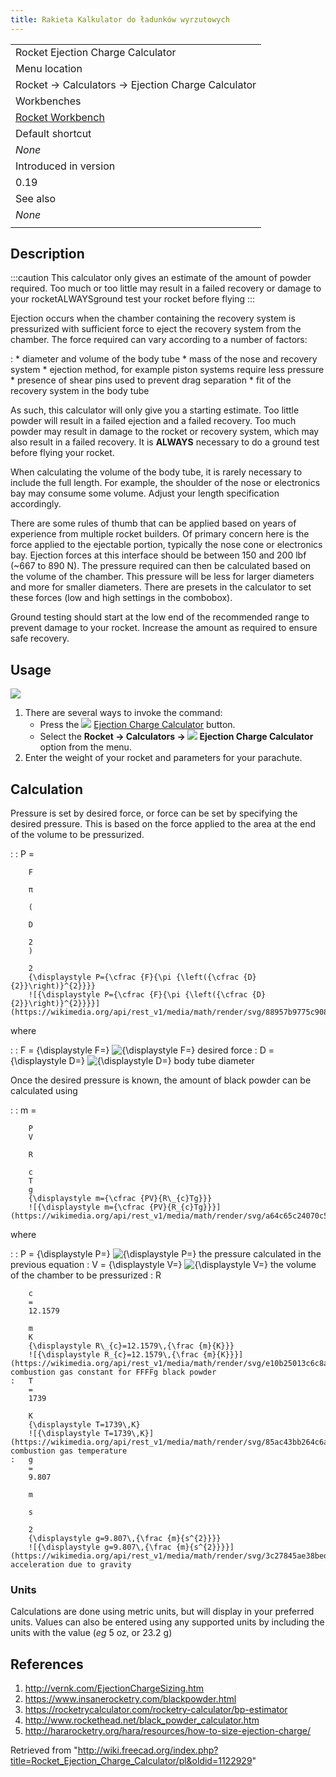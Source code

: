 ```yaml
---
title: Rakieta Kalkulator do ładunków wyrzutowych
---
```

|  |
| --- |
| Rocket Ejection Charge Calculator |
| Menu location |
| Rocket → Calculators → Ejection Charge Calculator |
| Workbenches |
| [Rocket Workbench](/Rocket_Workbench "Rocket Workbench") |
| Default shortcut |
| *None* |
| Introduced in version |
| 0.19 |
| See also |
| *None* |
|  |

## Description

:::caution
This calculator only gives an estimate of the amount of powder required. Too much or too little may result in a failed recovery or damage to your rocketALWAYSground test your rocket before flying
:::

Ejection occurs when the chamber containing the recovery system is pressurized with sufficient force to eject the recovery system from the chamber. The force required can vary according to a number of factors:

:   * diameter and volume of the body tube
    * mass of the nose and recovery system
    * ejection method, for example piston systems require less pressure
    * presence of shear pins used to prevent drag separation
    * fit of the recovery system in the body tube

As such, this calculator will only give you a starting estimate. Too little powder will result in a failed ejection and a failed recovery. Too much powder may result in damage to the rocket or recovery system, which may also result in a failed recovery. It is **ALWAYS** necessary to do a ground test before flying your rocket.

When calculating the volume of the body tube, it is rarely necessary to include the full length. For example, the shoulder of the nose or electronics bay may consume some volume. Adjust your length specification accordingly.

There are some rules of thumb that can be applied based on years of experience from multiple rocket builders. Of primary concern here is the force applied to the ejectable portion, typically the nose cone or electronics bay. Ejection forces at this interface should be between 150 and 200 lbf (~667 to 890 N). The pressure required can then be calculated based on the volume of the chamber. This pressure will be less for larger diameters and more for smaller diameters. There are presets in the calculator to set these forces (low and high settings in the combobox).

Ground testing should start at the low end of the recommended range to prevent damage to your rocket. Increase the amount as required to ensure safe recovery.

## Usage

![](/images/Calc_ejection_charge.png)

1. There are several ways to invoke the command:
   * Press the ![](/images/Rocket_Calculator.svg) [Ejection Charge Calculator](/Rocket_Ejection_Charge_Calculator "Rocket Ejection Charge Calculator") button.
   * Select the **Rocket → Calculators → ![](/images/Rocket_Calculator.svg) Ejection Charge Calculator** option from the menu.
2. Enter the weight of your rocket and parameters for your parachute.

## Calculation

Pressure is set by desired force, or force can be set by specifying the desired pressure. This is based on the force applied to the area at the end of the volume to be pressurized.

:   :   P
        =

        F

        π

        (

        D

        2
        )

        2
        {\displaystyle P={\cfrac {F}{\pi {\left({\cfrac {D}{2}}\right)}^{2}}}}
        ![{\displaystyle P={\cfrac {F}{\pi {\left({\cfrac {D}{2}}\right)}^{2}}}}](https://wikimedia.org/api/rest_v1/media/math/render/svg/88957b9775c9088998c81e1298daef6ffb31bf78)

where

:   :   F
        =
        {\displaystyle F=}
        ![{\displaystyle F=}](https://wikimedia.org/api/rest_v1/media/math/render/svg/678aa813d234f6d5a404f8e20add27a8dcf2834b) desired force
    :   D
        =
        {\displaystyle D=}
        ![{\displaystyle D=}](https://wikimedia.org/api/rest_v1/media/math/render/svg/46fb38bc4118286d56c5abb752508569fe376931) body tube diameter

Once the desired pressure is known, the amount of black powder can be calculated using

:   :   m
        =

        P
        V

        R

        c
        T
        g
        {\displaystyle m={\cfrac {PV}{R\_{c}Tg}}}
        ![{\displaystyle m={\cfrac {PV}{R_{c}Tg}}}](https://wikimedia.org/api/rest_v1/media/math/render/svg/a64c65c24070c50c3541fc4db64a27a73fea7d56)

where

:   :   P
        =
        {\displaystyle P=}
        ![{\displaystyle P=}](https://wikimedia.org/api/rest_v1/media/math/render/svg/a4db3adef01611d5cea6a0961ec02a8f1f867a15) the pressure calculated in the previous equation
    :   V
        =
        {\displaystyle V=}
        ![{\displaystyle V=}](https://wikimedia.org/api/rest_v1/media/math/render/svg/d8af5bb3e96708a768e3558e74ffc41d1f322486) the volume of the chamber to be pressurized
    :   R

        c
        =
        12.1579

        m
        K
        {\displaystyle R\_{c}=12.1579\,{\frac {m}{K}}}
        ![{\displaystyle R_{c}=12.1579\,{\frac {m}{K}}}](https://wikimedia.org/api/rest_v1/media/math/render/svg/e10b25013c6c8a77bad22f6fe657699f548ed14d), combustion gas constant for FFFFg black powder
    :   T
        =
        1739

        K
        {\displaystyle T=1739\,K}
        ![{\displaystyle T=1739\,K}](https://wikimedia.org/api/rest_v1/media/math/render/svg/85ac43bb264c6a3fae40dac4420bfb49f4285344), combustion gas temperature
    :   g
        =
        9.807

        m

        s

        2
        {\displaystyle g=9.807\,{\frac {m}{s^{2}}}}
        ![{\displaystyle g=9.807\,{\frac {m}{s^{2}}}}](https://wikimedia.org/api/rest_v1/media/math/render/svg/3c27845ae38beda438caf094d339fd6e437d84eb), acceleration due to gravity

### Units

Calculations are done using metric units, but will display in your preferred units. Values can also be entered using any supported units by including the units with the value (*eg* 5 oz, or 23.2 g)

## References

1. <http://vernk.com/EjectionChargeSizing.htm>
2. <https://www.insanerocketry.com/blackpowder.html>
3. <https://rocketrycalculator.com/rocketry-calculator/bp-estimator>
4. <http://www.rockethead.net/black_powder_calculator.htm>
5. <http://hararocketry.org/hara/resources/how-to-size-ejection-charge/>

Retrieved from "<http://wiki.freecad.org/index.php?title=Rocket_Ejection_Charge_Calculator/pl&oldid=1122929>"